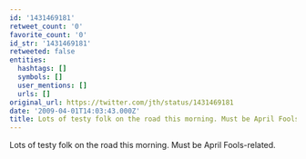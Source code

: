 ```yaml
---
id: '1431469181'
retweet_count: '0'
favorite_count: '0'
id_str: '1431469181'
retweeted: false
entities:
  hashtags: []
  symbols: []
  user_mentions: []
  urls: []
original_url: https://twitter.com/jth/status/1431469181
date: '2009-04-01T14:03:43.000Z'
title: Lots of testy folk on the road this morning. Must be April Fools-related.
---
```


Lots of testy folk on the road this morning. Must be April Fools-related.